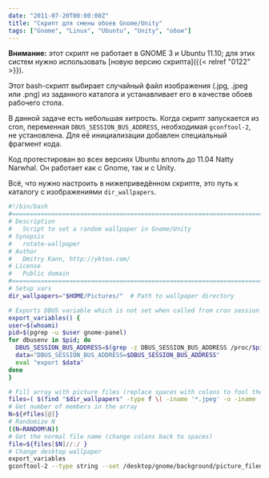 ```yaml
---
date: "2011-07-20T00:00:00Z"
title: "Скрипт для смены обоев Gnome/Unity"
tags: ["Gnome", "Linux", "Ubuntu", "Unity", "обои"]
---
```


**Внимание:** этот скрипт не работает в GNOME 3 и Ubuntu 11.10; для этих систем нужно использовать [новую версию скрипта]({{< relref "0122" >}}).

Этот bash-скрипт выбирает случайный файл изображения (.jpg, .jpeg или .png) из заданного каталога и устанавливает его в качестве обоев рабочего стола.

<!--more-->

В данной задаче есть небольшая хитрость. Когда скрипт запускается из cron, переменная `DBUS_SESSION_BUS_ADDRESS`, необходимая `gconftool-2`, не установлена. Для её инициализации добавлен специальный фрагмент кода.

Код протестирован во всех версиях Ubuntu вплоть до 11.04 Natty Narwhal. Он работает как с Gnome, так и с Unity.

Всё, что нужно настроить в нижеприведённом скрипте, это путь к каталогу с изображениями `dir_wallpapers`.

```bash
#!/bin/bash
#================================================================================
# Description
#   Script to set a random wallpaper in Gnome/Unity
# Synopsis
#   rotate-wallpaper
# Author
#   Dmitry Kann, http://yktoo.com/
# License
#   Public domain
#================================================================================
# Setup vars
dir_wallpapers="$HOME/Pictures/"  # Path to wallpaper directory

# Exports DBUS variable which is not set when called from cron session
export_variables() {
user=$(whoami)
pid=$(pgrep -u $user gnome-panel)
for dbusenv in $pid; do
  DBUS_SESSION_BUS_ADDRESS=$(grep -z DBUS_SESSION_BUS_ADDRESS /proc/$pid/environ | sed -e 's/DBUS_SESSION_BUS_ADDRESS=//')
  data="DBUS_SESSION_BUS_ADDRESS=$DBUS_SESSION_BUS_ADDRESS"
  eval "export $data"
done
}

# Fill array with picture files (replace spaces with colons to fool the array)
files=( $(find "$dir_wallpapers" -type f \( -iname '*.jpeg' -o -iname '*.jpg' -o -iname '*.png' \) | sed s/' '/':'/g) )
# Get number of members in the array
N=${#files[@]}
# Randomize N
((N=RANDOM%N))
# Get the normal file name (change colons back to spaces)
file=${files[$N]//:/ }
# Change desktop wallpaper
export_variables
gconftool-2 --type string --set /desktop/gnome/background/picture_filename "$file"
```